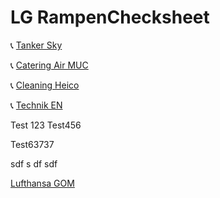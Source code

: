 # LG RampenChecksheet

📞 [Tanker Sky](tel://08001507090)

📞 [Catering Air MUC](tel://08001507090)

📞 [Cleaning Heico](tel://08001507090)

📞 [Technik EN](tel://08001507090)

Test 123
Test456

Test63737

sdf
s
df
sdf

[Lufthansa GOM](OU/OU_RCS.md)

